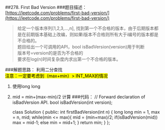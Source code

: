 ##278. First Bad Version
###题目描述：[https://leetcode.com/problems/first-bad-version/](https://leetcode.com/problems/first-bad-version/)
> 给定一个版本序列[1,2,3,...,n], 找到第一个不合格的版本，由于后期版本都是在前期版本基础上改编，则如果i版本不合格则所有大于i编号的版本都是不合格的。    
> 题目给出一个可调用的API，bool isBadVersion(version)用于判断     
> 版本号=version的是否为不合格的     
> 要求在log(n)时间复杂度内求出第一个不合格的版本。

###解题思路：
利用二分查找    
<mark>注意：一定要考虑到（max+min）> INT_MAX的情况</mark>    
1. 使用long long   
2. mid = min+(max-min)/2 计算
###代码：
	// Forward declaration of isBadVersion API.
	bool isBadVersion(int version);
	
	class Solution {
	public:
	    int firstBadVersion(int n) {
	        long long min = 1, max = n, mid;
	        while(min <= max){
	            mid = (min+max)/2;
	            if(isBadVersion(mid))
	                max = mid-1;
	            else
	                min = mid+1;
	        }
	        return min;
	    }
	};